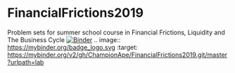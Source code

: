 # FinancialFrictions2019
Problem sets for summer school course in Financial Frictions, Liquidity and The Business Cycle
[![Binder](https://mybinder.org/badge_logo.svg)](https://mybinder.org/v2/gh/ChampionApe/FinancialFrictions2019.git/master?urlpath=lab)
.. image:: https://mybinder.org/badge_logo.svg
 :target: https://mybinder.org/v2/gh/ChampionApe/FinancialFrictions2019.git/master?urlpath=lab
